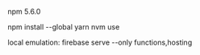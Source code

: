 npm 5.6.0

npm install --global yarn
nvm use

local emulation:
firebase serve --only functions,hosting 